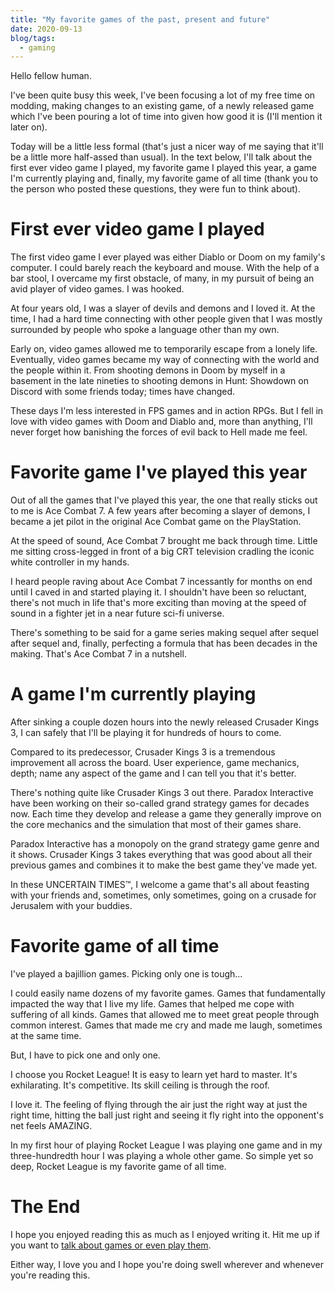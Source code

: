 ```yaml
---
title: "My favorite games of the past, present and future"
date: 2020-09-13
blog/tags:
  - gaming
---
```


Hello fellow human.

I've been quite busy this week, I've been focusing a lot of my free time on modding, making changes to an existing game, of a newly released game which I've been pouring a lot of time into given how good it is (I'll mention it later on).

Today will be a little less formal (that's just a nicer way of me saying that it'll be a little more half-assed than usual). In the text below, I'll talk about the first ever video game I played, my favorite game I played this year, a game I'm currently playing and, finally, my favorite game of all time (thank you to the person who posted these questions, they were fun to think about).

# First ever video game I played

The first video game I ever played was either Diablo or Doom on my family's computer. I could barely reach the keyboard and mouse. With the help of a bar stool, I overcame my first obstacle, of many, in my pursuit of being an avid player of video games. I was hooked.

At four years old, I was a slayer of devils and demons and I loved it. At the time, I had a hard time connecting with other people given that I was mostly surrounded by people who spoke a language other than my own.

Early on, video games allowed me to temporarily escape from a lonely life. Eventually, video games became my way of connecting with the world and the people within it. From shooting demons in Doom by myself in a basement in the late nineties to shooting demons in Hunt: Showdown on Discord with some friends today; times have changed.

These days I'm less interested in FPS games and in action RPGs. But I fell in love with video games with Doom and Diablo and, more than anything, I'll never forget how banishing the forces of evil back to Hell made me feel.

# Favorite game I've played this year

Out of all the games that I've played this year, the one that really sticks out to me is Ace Combat 7. A few years after becoming a slayer of demons, I became a jet pilot in the original Ace Combat game on the PlayStation.

At the speed of sound, Ace Combat 7 brought me back through time. Little me sitting cross-legged in front of a big CRT television cradling the iconic white controller in my hands.

I heard people raving about Ace Combat 7 incessantly for months on end until I caved in and started playing it. I shouldn't have been so reluctant, there's not much in life that's more exciting than moving at the speed of sound in a fighter jet in a near future sci-fi universe.

There's something to be said for a game series making sequel after sequel after sequel and, finally, perfecting a formula that has been decades in the making. That's Ace Combat 7 in a nutshell.

# A game I'm currently playing

After sinking a couple dozen hours into the newly released Crusader Kings 3, I can safely that I'll be playing it for hundreds of hours to come.

Compared to its predecessor, Crusader Kings 3 is a tremendous improvement all across the board. User experience, game mechanics, depth; name any aspect of the game and I can tell you that it's better.

There's nothing quite like Crusader Kings 3 out there. Paradox Interactive have been working on their so-called grand strategy games for decades now. Each time they develop and release a game they generally improve on the core mechanics and the simulation that most of their games share.

Paradox Interactive has a monopoly on the grand strategy game genre and it shows. Crusader Kings 3 takes everything that was good about all their previous games and combines it to make the best game they've made yet.

In these UNCERTAIN TIMES™, I welcome a game that's all about feasting with your friends and, sometimes, only sometimes, going on a crusade for Jerusalem with your buddies.

# Favorite game of all time

I've played a bajillion games. Picking only one is tough...

I could easily name dozens of my favorite games. Games that fundamentally impacted the way that I live my life. Games that helped me cope with suffering of all kinds. Games that allowed me to meet great people through common interest. Games that made me cry and made me laugh, sometimes at the same time.

But, I have to pick one and only one.

I choose you Rocket League! It is easy to learn yet hard to master. It's exhilarating. It's competitive. Its skill ceiling is through the roof.

I love it. The feeling of flying through the air just the right way at just the right time, hitting the ball just right and seeing it fly right into the opponent's net feels AMAZING.

In my first hour of playing Rocket League I was playing one game and in my three-hundredth hour I was playing a whole other game. So simple yet so deep, Rocket League is my favorite game of all time.

# The End

I hope you enjoyed reading this as much as I enjoyed writing it. Hit me up if you want to [talk about games or even play them](mailto:me@strategineer.com).

Either way, I love you and I hope you're doing swell wherever and whenever you're reading this.
